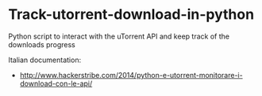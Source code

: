 # Track-utorrent-download-in-python
Python script to interact with the uTorrent API and keep track of the downloads progress

Italian documentation: 
- http://www.hackerstribe.com/2014/python-e-utorrent-monitorare-i-download-con-le-api/
